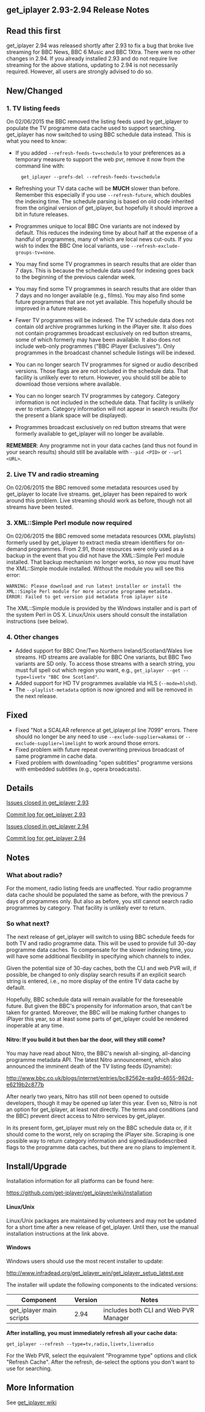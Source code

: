 ## get_iplayer 2.93-2.94  Release Notes

## Read this first

get_iplayer 2.94 was released shortly after 2.93 to fix a bug that broke live streaming for BBC News, BBC 6 Music and BBC 1Xtra. There were no other changes in 2.94. If you already installed 2.93 and do not require live streaming for the above stations, updating to 2.94 is not necessarily required.  However, all users are strongly advised to do so.

## New/Changed

### 1. TV listing feeds

On 02/06/2015 the BBC removed the listing feeds used by get_iplayer to populate the TV programme data cache used to support searching.  get_iplayer has now switched to using BBC schedule data instead.  This is what you need to know:

- If you added `--refresh-feeds-tv=schedule` to your preferences as a temporary measure to support the web pvr, remove it now from the command line with:

        get_iplayer --prefs-del --refresh-feeds-tv=schedule

- Refreshing your TV data cache will be **MUCH** slower than before.  Remember this especially if you use `--refresh-future`, which doubles the indexing time. The schedule parsing is based on old code inherited from the original version of get_iplayer, but hopefully it should improve a bit in future releases.
- Programmes unique to local BBC One variants are not indexed by default.  This reduces the indexing time by about half at the expense of a handful of programmes, many of which are local news cut-outs.  If you wish to index the BBC One local variants, use `--refresh-exclude-groups-tv=none`.
- You may find some TV programmes in search results that are older than 7 days.  This is because the schedule data used for indexing goes back to the beginning of the previous calendar week.
- You may find some TV programmes in search results that are older than 7 days and no longer available (e.g., films). You may also find some future programmes that are not yet available.  This hopefully should be improved in a future release.
- Fewer TV programmes will be indexed.  The TV schedule data does not contain old archive programmes lurking in the iPlayer site.  It also does not contain programmes broadcast exclusively on red button streams, some of which formerly may have been available.  It also does not include web-only programmes ("BBC iPlayer Exclusives").  Only programmes in the broadcast channel schedule listings will be indexed.
- You can no longer search TV programmes for signed or audio described versions. Those flags are are not included in the schedule data. That facility is unlikely ever to return. However, you should still be able to download those versions where available.
- You can no longer search TV programmes by category. Category information is not included in the schedule data. That facility is unlikely ever to return. Category information will not appear in search results (for the present a blank space will be displayed).
- Programmes broadcast exclusively on red button streams that were formerly available to get_iplayer will no longer be available.

**REMEMBER**: Any programme not in your data caches (and thus not found in your search results) should still be available with `--pid <PID>` or `--url <URL>`.

### 2. Live TV and radio streaming

On 02/06/2015 the BBC removed some metadata resources used by get_iplayer to locate live streams.  get_iplayer has been repaired to work around this problem.  Live streaming should work as before, though not all streams have been tested.

### 3. XML::Simple Perl module now required

On 02/06/2015 the BBC removed some metadata resources (XML playlists) formerly used by get_iplayer to extract media stream identifiers for on-demand programmes.  From 2.91, those resources were only used as a backup in the event that you did not have the XML::Simple Perl module installed.  That backup mechanism no longer works, so now you must have the XML::Simple module installed. Without the module you will see this error:

    WARNING: Please download and run latest installer or install the XML::Simple Perl module for more accurate programme metadata.
    ERROR: Failed to get version pid metadata from iplayer site

The XML::Simple module is provided by the Windows installer and is part of the system Perl in OS X.  Linux/Unix users should consult the installation instructions (see below).

### 4. Other changes

- Added support for BBC One/Two Northern Ireland/Scotland/Wales live streams.  HD streams are available for BBC One variants, but BBC Two variants are SD only. To access those streams with a search string, you must full spell out which region you want, e.g., `get_iplayer --get --type=livetv "BBC One Scotland"`.
- Added support for HD TV programmes available via HLS (`--mode=hlshd`).
- The `--playlist-metadata` option is now ignored and will be removed in the next release.

## Fixed

- Fixed "Not a SCALAR reference at get_iplayer.pl line 7099" errors. There should no longer be any need to use `--exclude-supplier=akamai` or `--exclude-supplier=limelight` to work around those errors.
- Fixed problem with future repeat overwriting previous broadcast of same programme in cache data.
- Fixed problem with downloading "open subtitles" programme versions with embedded subtitles (e.g., opera broadcasts).

## Details

[Issues closed in get_iplayer 2.93](https://github.com/get-iplayer/get_iplayer/issues?q=is%3Aclosed+milestone%3A2.93+sort%3Acreated-asc+)

[Commit log for get_iplayer 2.93](https://github.com/get-iplayer/get_iplayer/compare/v2.92...v2.93)

[Issues closed in get_iplayer 2.94](https://github.com/get-iplayer/get_iplayer/issues?q=is%3Aclosed+milestone%3A2.94+sort%3Acreated-asc+)

[Commit log for get_iplayer 2.94](https://github.com/get-iplayer/get_iplayer/compare/v2.93...v2.94)

## Notes

### What about radio?

For the moment, radio listing feeds are unaffected.  Your radio programme data cache should be populated the same as before, with the previous 7 days of programmes only. But also as before, you still cannot search radio programmes by category. That facility is unlikely ever to return.

### So what next?

The next release of get_iplayer will switch to using BBC schedule feeds for both TV and radio programme data.  This will be used to provide full 30-day programme data caches. To compensate for the slower indexing time, you will have some additional flexibility in specifying which channels to index.

Given the potential size of 30-day caches, both the CLI and web PVR will, if possible, be changed to only display search results if an explicit search string is entered, i.e., no more display of the entire TV data cache by default.

Hopefully, BBC schedule data will remain available for the foreseeable future.  But given the BBC's propensity for information arson, that can't be taken for granted. Moreover, the BBC will be making further changes to iPlayer this year, so at least some parts of get_iplayer could be rendered inoperable at any time.

#### Nitro: If you build it but then bar the door, will they still come?

You may have read about Nitro, the BBC's newish all-singing, all-dancing programme metadata API.  The latest Nitro announcement, which also announced the imminent death of the TV listing feeds (Dynamite):

http://www.bbc.co.uk/blogs/internet/entries/bc82562e-ea9d-4655-982d-e6219b2c877b

After nearly two years, Nitro has still not been opened to outside developers, though it may be opened up later this year.  Even so, Nitro is not an option for get_iplayer, at least not directly.  The terms and conditions (and the BBC) prevent direct access to Nitro services by get_iplayer.

In its present form, get_iplayer must rely on the BBC schedule data or, if it should come to the worst, rely on scraping the iPlayer site. Scraping is one possible way to return category information and signed/audiodescribed flags to the programme data caches, but there are no plans to implement it.

## Install/Upgrade

Installation information for all platforms can be found here:

<https://github.com/get-iplayer/get_iplayer/wiki/installation>

#### Linux/Unix

Linux/Unix packages are maintained by volunteers and may not be updated for a short time after a new release of get_iplayer.  Until then, use the manual installation instructions at the link above.  

#### Windows

Windows users should use the most recent installer to update:

<http://www.infradead.org/get_iplayer_win/get_iplayer_setup_latest.exe>

The installer will update the following components to the indicated versions:

|Component|Version|Notes
|---------|-------|-----
|get_iplayer main scripts|2.94|includes both CLI and Web PVR Manager

**After installing, you must immediately refresh all your cache data:**

    get_iplayer --refresh --type=tv,radio,livetv,liveradio

For the Web PVR, select the equivalent "Programme type" options and click "Refresh Cache".  After the refresh, de-select the options you don't want to use for searching.

## More Information

See [get_iplayer wiki](https://github.com/get-iplayer/get_iplayer/wiki)
